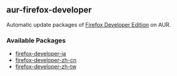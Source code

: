 ## aur-firefox-developer

Automatic update packages of [Firefox Developer Edition](https://www.mozilla.org/firefox/developer/) on AUR.

### Available Packages

* [firefox-developer-ja](https://aur.archlinux.org/packages/firefox-developer-ja/)
* [firefox-developer-zh-cn](https://aur.archlinux.org/packages/firefox-developer-zh-cn/)
* [firefox-developer-zh-tw](https://aur.archlinux.org/packages/firefox-developer-zh-tw/)
